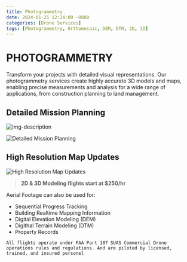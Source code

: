 ```yaml
---
title: Photogrammetry
date: 2024-01-25 12:24:00 -0800
categories: [Drone Services]
tags: [Photogrammetry, Orthomosaic, DEM, DTM, 2D, 3D]
---
```


# PHOTOGRAMMETRY

Transform your projects with detailed visual representations. Our photogrammetry services create highly accurate 3D models and maps, enabling precise measurements and analysis for a wide range of applications, from construction planning to land management.

## Detailed Mission Planning
![img-description](https://media.discordapp.net/attachments/1204528019826409532/1204538460732522576/Dronelink_planner2.JPG?ex=65d518dc&is=65c2a3dc&hm=8e231cf7e13ff62331e390ba78b0451f6034178d35705bcf6ef8077a6aa9102e&=&format=webp&width=496&height=332)

![Detailed Mission Planning](https://media.discordapp.net/attachments/1204528019826409532/1204538569205747772/Dronelink_planner.JPG?ex=65d518f6&is=65c2a3f6&hm=5c57d1378807cc54c775de9a06954920d892c845b84e709170260c3876c2d34a&=&format=webp&width=411&height=332)


## High Resolution Map Updates
![High Resolution Map Updates](https://media.discordapp.net/attachments/1204528019826409532/1204538634666123324/Orthomoasic1.JPG?ex=65d51905&is=65c2a405&hm=36b95995b498fe6c4c56003e4fbf5ee70f6a86bb46737bd595ef936b5dc486ae&=&format=webp&width=425&height=332)

> **2D & 3D Modeling flights start at $250/hr**

Aerial Footage can also be used for:
- Sequential Progress Tracking
- Building Realtime Mapping Information
- Digital Elevation Modeling (DEM)
- Digithal Terrain Modeling (DTM)
- Property Records

`All flights operate under FAA Part 107 SUAS Commercial Drone operations rules and regulations. And are piloted by licensed, trained, and insured personel`